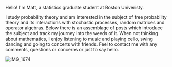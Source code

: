 Hello! I'm Matt, a statistics graduate student at Boston Univeristy.

I study probability theory and am interested in the subject of free probability theory and its interactions with stochastic processes, random matrices and operator algebras. Below there is an assemblage of posts which introduce the subject and track my journey into the weeds of it. When not thinking about mathematics, I enjoy listening to music and playing cello, swing dancing and going to concerts with friends. Feel to contact me with any comments, questions or concerns or just to say hello.

![IMG_1674](https://github.com/giwdulttam/giwdulttam.github.io/assets/112978414/9911a588-5ba2-4366-9dec-73c2c0ca1e0a)

